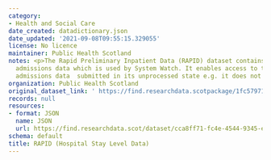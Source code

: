 ```yaml
---
category:
- Health and Social Care
date_created: datadictionary.json
date_updated: '2021-09-08T09:55:15.329055'
license: No licence
maintainer: Public Health Scotland
notes: <p>The Rapid Preliminary Inpatient Data (RAPID) dataset contains the underlying
  admissions data which is used by System Watch. It enables access to the hospital
  admissions data  submitted in its unprocessed state e.g. it does not contain predictions.</p>
organization: Public Health Scotland
original_dataset_link: ' https://find.researchdata.scotpackage/1fc57971-5af5-499e-a500-4ffbb087f0c4'
records: null
resources:
- format: JSON
  name: JSON
  url: https://find.researchdata.scot/dataset/cca8ff71-fc4e-4544-9345-e87f6c0b3f2d/resource/1fc57971-5af5-499e-a500-4ffbb087f0c4/download/datadictionary.json
schema: default
title: RAPID (Hospital Stay Level Data)
---
```

